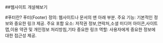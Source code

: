 ##웹사이트 개설해보기

#푸터란?
푸터(Footer) 정의: 웹사이트나 문서의 맨 아래 부분.
주요 기능: 기본적인 정보와 중요한 링크 제공.
주요 포함 요소: 저작권 정보,연락처,소셜 미디어 아이콘,사이트맵,이용 약관 및 개인정보 처리방침,기타 중요한 링크
역할: 사용자에게 중요한 정보에 대한 접근성 제공.
